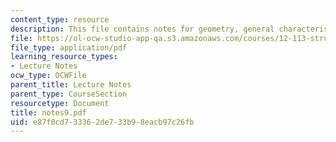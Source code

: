 ```yaml
---
content_type: resource
description: This file contains notes for geometry, general characteristics.
file: https://ol-ocw-studio-app-qa.s3.amazonaws.com/courses/12-113-structural-geology-fall-2005/e87f0cd733362de733b98eacb97c26fb_notes9.pdf
file_type: application/pdf
learning_resource_types:
- Lecture Notes
ocw_type: OCWFile
parent_title: Lecture Notes
parent_type: CourseSection
resourcetype: Document
title: notes9.pdf
uid: e87f0cd7-3336-2de7-33b9-8eacb97c26fb
---
```

